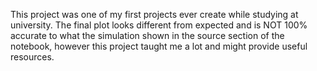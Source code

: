 This project was one of my first projects ever create while studying at university. The final plot looks different from expected and is NOT 100% accurate to what the simulation shown in the source section of the notebook, however this project taught me a lot and might provide useful resources.
